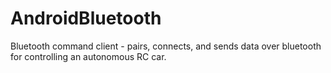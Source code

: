 # AndroidBluetooth

Bluetooth command client - pairs, connects, and sends data over bluetooth for controlling an autonomous RC car.
